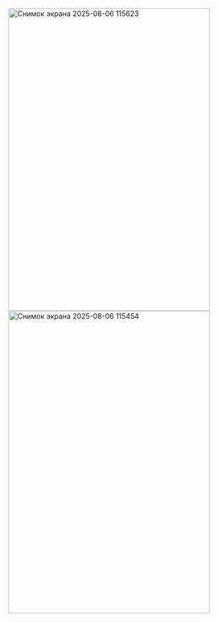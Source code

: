 <img width="400" height="600" alt="Снимок экрана 2025-08-06 115623" src="https://github.com/user-attachments/assets/8754879b-d59b-4886-985f-85b857596cce" />
<img width="400" height="600" alt="Снимок экрана 2025-08-06 115454" src="https://github.com/user-attachments/assets/aad1439e-8468-43f1-821b-eea64be7f40a" />

